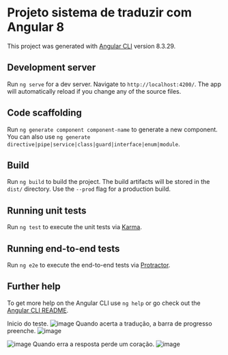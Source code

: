 # Projeto sistema de traduzir com Angular 8

This project was generated with [Angular CLI](https://github.com/angular/angular-cli) version 8.3.29.

## Development server

Run `ng serve` for a dev server. Navigate to `http://localhost:4200/`. The app will automatically reload if you change any of the source files.

## Code scaffolding

Run `ng generate component component-name` to generate a new component. You can also use `ng generate directive|pipe|service|class|guard|interface|enum|module`.

## Build

Run `ng build` to build the project. The build artifacts will be stored in the `dist/` directory. Use the `--prod` flag for a production build.

## Running unit tests

Run `ng test` to execute the unit tests via [Karma](https://karma-runner.github.io).

## Running end-to-end tests

Run `ng e2e` to execute the end-to-end tests via [Protractor](http://www.protractortest.org/).

## Further help

To get more help on the Angular CLI use `ng help` or go check out the [Angular CLI README](https://github.com/angular/angular-cli/blob/master/README.md).

Inicio do teste.
![image](https://user-images.githubusercontent.com/74998751/111328865-6466e200-864d-11eb-832f-f32542cd4d0a.png)
Quando acerta a tradução, a barra de progresso preenche.
![image](https://user-images.githubusercontent.com/74998751/111328980-7f395680-864d-11eb-9c0e-e4ca63076782.png)

![image](https://user-images.githubusercontent.com/74998751/111329020-8a8c8200-864d-11eb-950e-e3af13d72bba.png)
Quando erra a resposta perde um coração.
![image](https://user-images.githubusercontent.com/74998751/111329155-ac860480-864d-11eb-8227-d25ccf9e5ebf.png)

